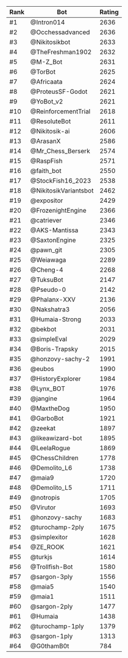 Rank|Bot|Rating
---|---|---
#1|@Intron014|2636
#2|@Occhessadvanced|2636
#3|@Nikitosikbot|2633
#4|@TheFreshman1902|2632
#5|@M-Z_Bot|2631
#6|@TorBot|2625
#7|@Africaata|2624
#8|@ProteusSF-Godot|2621
#9|@YoBot_v2|2621
#10|@ReinforcementTrial|2618
#11|@ResoluteBot|2611
#12|@Nikitosik-ai|2606
#13|@ArasanX|2586
#14|@Mr_Chess_Berserk|2574
#15|@RaspFish|2571
#16|@faith_bot|2550
#17|@StockFish16_2023|2538
#18|@NikitosikVariantsbot|2462
#19|@expositor|2429
#20|@FrozenightEngine|2366
#21|@catriever|2346
#22|@AKS-Mantissa|2343
#23|@SaxtonEngine|2325
#24|@pawn_git|2305
#25|@Weiawaga|2289
#26|@Cheng-4|2268
#27|@TuksuBot|2147
#28|@Pseudo-0|2142
#29|@Phalanx-XXV|2136
#30|@Nakshatra3|2056
#31|@Humaia-Strong|2033
#32|@bekbot|2031
#33|@simpleEval|2029
#34|@Boris-Trapsky|2015
#35|@honzovy-sachy-2|1991
#36|@eubos|1990
#37|@HistoryExplorer|1984
#38|@Lynx_BOT|1976
#39|@jangine|1964
#40|@MaxtheDog|1950
#41|@GarboBot|1921
#42|@zeekat|1897
#43|@likeawizard-bot|1895
#44|@LeelaRogue|1869
#45|@ChessChildren|1778
#46|@Demolito_L6|1738
#47|@maia9|1720
#48|@Demolito_L5|1711
#49|@notropis|1705
#50|@Virutor|1693
#51|@honzovy-sachy|1683
#52|@turochamp-2ply|1675
#53|@simplexitor|1628
#54|@ZE_ROOK|1621
#55|@turkjs|1614
#56|@Trollfish-Bot|1580
#57|@sargon-3ply|1556
#58|@maia5|1540
#59|@maia1|1511
#60|@sargon-2ply|1477
#61|@Humaia|1438
#62|@turochamp-1ply|1379
#63|@sargon-1ply|1313
#64|@G0thamB0t|784
